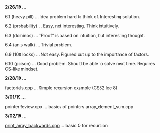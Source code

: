 **2/26/19 ...**

6.1 (heavy pill) ... Idea problem hard to think of. Interesting solution.

6.2 (probability) ... Easy, not interesting. Think intuitively.

6.3 (dominos) ... "Proof" is based on intuition, but interesting thought.

6.4 (ants walk) ... Trivial problem.


6.9 (100 locks) ... Not easy. Figured out up to the importance of factors.

6.10 (poison) ... Good problem. Should be able to solve next time. Requires CS-like mindset.


**2/28/19 ...**

factorials.cpp ... Simple recursion example (CS32 lec 8)

**3/01/19 ...**

pointerReview.cpp ... basics of pointers
array_element_sum.cpp

**3/02/19 ...**

[print_array_backwards.cpp](https://www.google.com) ... basic Q for recursion
